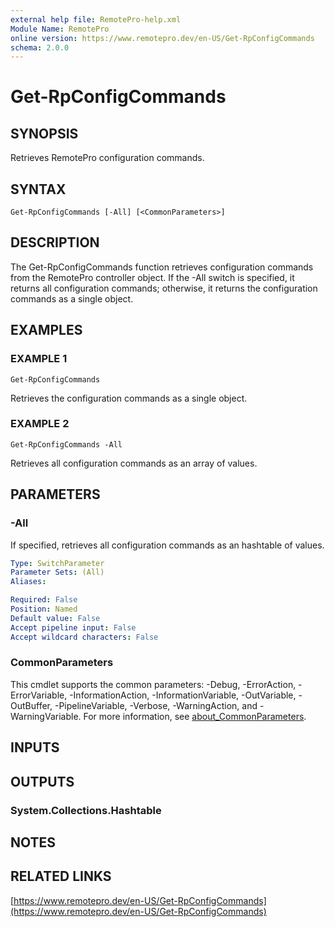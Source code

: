 ```yaml
---
external help file: RemotePro-help.xml
Module Name: RemotePro
online version: https://www.remotepro.dev/en-US/Get-RpConfigCommands
schema: 2.0.0
---
```


# Get-RpConfigCommands

## SYNOPSIS
Retrieves RemotePro configuration commands.

## SYNTAX

```
Get-RpConfigCommands [-All] [<CommonParameters>]
```

## DESCRIPTION
The Get-RpConfigCommands function retrieves configuration commands from
the RemotePro controller object.
If the -All switch is specified, it
returns all configuration commands; otherwise, it returns the
configuration commands as a single object.

## EXAMPLES

### EXAMPLE 1
```
Get-RpConfigCommands
```

Retrieves the configuration commands as a single object.

### EXAMPLE 2
```
Get-RpConfigCommands -All
```

Retrieves all configuration commands as an array of values.

## PARAMETERS

### -All
If specified, retrieves all configuration commands as an hashtable of values.

```yaml
Type: SwitchParameter
Parameter Sets: (All)
Aliases:

Required: False
Position: Named
Default value: False
Accept pipeline input: False
Accept wildcard characters: False
```

### CommonParameters
This cmdlet supports the common parameters: -Debug, -ErrorAction, -ErrorVariable, -InformationAction, -InformationVariable, -OutVariable, -OutBuffer, -PipelineVariable, -Verbose, -WarningAction, and -WarningVariable. For more information, see [about_CommonParameters](http://go.microsoft.com/fwlink/?LinkID=113216).

## INPUTS

## OUTPUTS

### System.Collections.Hashtable
## NOTES

## RELATED LINKS

[https://www.remotepro.dev/en-US/Get-RpConfigCommands](https://www.remotepro.dev/en-US/Get-RpConfigCommands)

